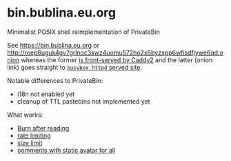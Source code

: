 # bin.bublina.eu.org
Minimalist POSIX shell reimplementation of PrivateBin

See https://bin.bublina.eu.org or http://roep6uguk4gv7grlnoc3swz4uomu572ho2x6byzxpp6wfisdfjywe6qd.onion whereas
the former [is front-served by Caddy2](contrib/Caddyfile)
and the latter (onion link) goes straight to [`busybox httpd` served site](contrib/run).

Notable differences to PrivateBin:

  - i18n not enabled yet
  - cleanup of TTL pastebins not implemented yet

What works:

  - [Burn after reading](public/cgi-bin/aGETp.sh#L31)
  - [rate limiting](public/cgi-bin/aPOST.sh#L14)
  - [size limit](public/cgi-bin/aPOST.sh#L26-L35)
  - [comments with static avatar for all](public/cgi-bin/aPOST.sh#L38-L50)
